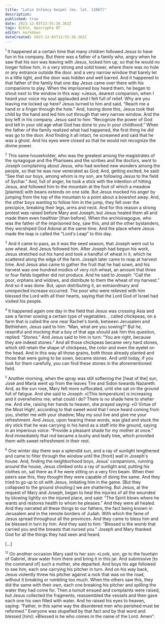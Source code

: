 ```yaml
---
title: "Latin Infancy Gospel (ms. lat. 11867)"
description: 
published: true
date: 2023-12-05T13:55:38.362Z
tags: Bible, Apocrypha NT
editor: markdown
dateCreated: 2023-12-05T13:55:38.362Z
---
```


<span id="v1"><sup><small>1</small></sup></span> It happened at a certain time that many children followed Jesus to have fun in his company. But there was a father of a family who, angry when he saw that his son was leaving with Jesus, locked him up, so that he would no longer follow him, in a very strong and solid tower, where there was no hole or any entrance outside the door. and a very narrow window that barely let in a little light, and the door was hidden and well barred. And it happened to that father of the family that one day Jesus came over there with his companions to play. When the imprisoned boy heard them, he began to shout next to the window in this way: «Jesus, dearest companion, when I heard your voice my soul applauded and I felt full of relief. Why are you leaving me locked up here? Jesus turned to him and said, “Reach me a hand or a finger through the hole.” And, having done this, Jesus took that child by the hand and led him out through that very narrow window. And the boy left in his company. Jesus said to him: “Recognize the power of God and tell in your old age what God has done to you in your childhood.” When the father of the family realized what had happened, the first thing he did was go to the door. And finding it all intact, he screamed and said that he was a ghost. And his eyes were closed so that he would not recognize the divine power.

<span id="v2"><sup><small>2</small></sup></span> This same householder, who was the greatest among the magistrates of the synagogue and the Pharisees and the scribes and the doctors, went to Joseph complaining about Jesus, who had worked new wonders among the people, so that he was now venerated as God; And, getting excited, he said: “See that our boys, among whom is my son, are following Jesus to the field of Sychar.” And, full of anger, he took a stick with the intention of hitting Jesus, and followed him to the mountain at the foot of which a meadow [planted] with beans extends on one side. But Jesus mocked his anger by jumping from the top of the mountain to a point about a bowshot away. And, the other boys wanting to follow him in the jump, they fell over the precipice, breaking their legs, arms and neck. And for this reason a strong protest was raised before Mary and Joseph; but Jesus healed them all and made them even healthier [than before]. When the archisinagogue, who was the father of the imprisoned boy, saw this, and all the other bystanders, they worshiped God Adonai at the same time. And the place where Jesus made the leap is called the “Lord's Leap” to this day.

<span id="v3"><sup><small>3</small></sup></span> And it came to pass, as it was the seed season, that Joseph went out to sow wheat. And Jesus followed him. After Joseph had begun his work, Jesus stretched out his hand and took a handful of wheat in it, which he scattered along the edge of the farm. Joseph later came to reap at harvest time. And Jesus also came to gather the fruit that he had sown, and his harvest was one hundred modios of very rich wheat, an amount that three or four fields together did not produce. And he said to Joseph: “Call the poor, orphans and widows, and distribute to them the wheat of my harvest.” And so it was done. But, upon distributing it, an extraordinary and unexpected increase occurred. The poor who were relieved with him blessed the Lord with all their hearts, saying that the Lord God of Israel had visited his people.

<span id="v4"><sup><small>4</small></sup></span> It happened again one day in the field that Jesus was crossing Asia and saw a farmer sowing a certain type of vegetables. , called chickpeas, on a farm that is called the one near Rachel's tomb, between Jerusalem and Bethlehem, Jesus said to him: “Man, what are you sowing?” But he, resentful and mocking that a boy of that age should ask him this question, replied: “Stones.” And Jesus said to him in turn: “You are right, because they are indeed stones.” And all those chickpeas became very hard stones, which still retain the shape of chickpeas, the color and even the eyelet on the head. And in this way all those grains, both those already planted and those that were going to be sown, became stones. And until today, if you look for them carefully, you can find these stones in the aforementioned field.

<span id="v5"><sup><small>5</small></sup></span> Another morning, when the spray was still softening the [heat of the] sun, José and María went up from the leaves Tire and Sidon towards Nazareth. And, as the sun rose, Mary felt more suffocated, until she sat on the ground full of fatigue. And she said to Joseph: «[This temperature] is increasing and it overwhelms me; what could i do? There is no shade here to shelter me. And she, raising her hands to heaven, she prayed saying: «O Virtue of the Most High!, according to that sweet word that I once heard coming from you, shelter me with your shadow; May my soul live and give me your refreshment. And Jesus, upon hearing these words, was glad and stuck the dry stick that he was carrying in his hand as a staff into the ground, saying in an imperious voice: “Provide a pleasant shade for my mother at once.” And immediately that rod became a bushy and leafy tree, which provided them with sweet refreshment in their rest.

<span id="v6"><sup><small>6</small></sup></span> One winter day there was a splendid sun, and a ray of sunlight lengthened and came to filter through the window until the [front] wall in Joseph's house. And, finding the neighborhood boys, Jesus' companions, running around the house, Jesus climbed onto a ray of sunlight and, putting his clothes on, sat there as if he were sitting on a very firm beam. When their peers saw this, they thought they were capable of doing the same. And they tried to go up to sit with Jesus, imitating him in the game. [But they collapsed to the ground shouting:] we are shattering. But Jesus, at the request of Mary and Joseph, began to heal the injuries of all the wounded by blowing lightly on the injured place, and said: “The Spirit blows where he wants and restores health to whom he pleases.” And they were all healed. And they narrated all these things to our fathers, the fact being known in Jerusalem and in the remote borders of Judah. With which the fame of Jesus spread throughout all the provinces. And they came to bless him and be blessed in turn by him. And they said to him: “Blessed is the womb that carried you and the breasts that nursed you.” Joseph and Mary thanked God for all the things they had seen and heard.

[...]

<span id="v12"><sup><small>12</small></sup></span> On another occasion Mary said to her son: «Look, son, go to the fountain of Gabriel, draw water from there and bring it in this jar. And submissive [to the command of] such a mother, she departed. And boys his age followed to see him, each one carrying his pitcher in turn. And on his way back, Jesus violently threw his pitcher against a rock that was on the road, without it breaking or rumbling too much. When the others saw this, they did the same with their own, each one breaking his pitcher and spilling the water they had come for. Then a tumult ensued and complaints were raised, but Jesus collected the fragments, reassembled the vessels and then gave each one his own filled with water. And he raised his eyes to heaven, saying: “Father, in this same way the disordered men who perished must be reformed.” Everyone was stupefied by that fact and by that word and blessed [him]: «Blessed is he who comes in the name of the Lord. Amen".